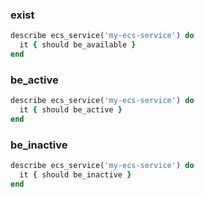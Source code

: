 ### exist
```ruby
describe ecs_service('my-ecs-service') do
  it { should be_available }
end
```

### be_active
```ruby
describe ecs_service('my-ecs-service') do
  it { should be_active }
end
```

### be_inactive
```ruby
describe ecs_service('my-ecs-service') do
  it { should be_inactive }
end
```
